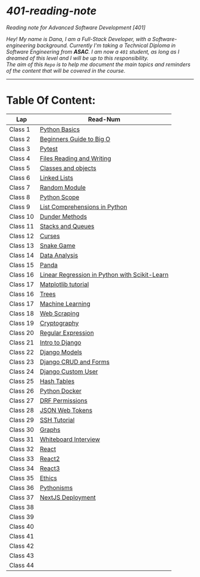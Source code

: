 # *401-reading-note*
*Reading note for Advanced Software Development [401]*

*Hey! My name is Dana, I am a Full-Stack Developer, with a Software-engineering background. Currently I'm taking a Technical Diploma in Software Engineering from ***ASAC***.*
*I am now a `401` student, as long as I dreamed of this level and I will be up to this responsibility.* <br>
*The aim of this `Repo` is to help me document the main topics and reminders of the content that will be covered in the course.*
<hr>

# Table Of Content:
|       Lap         | Read-Num                                                                              |  
|  --------------   | -----------------------------------------------------------------------------------   | 
|    Class 1        | [Python Basics](https://dana-kiswani.github.io/401-reading-note/read-01)| 
|    Class 2        | [Beginners Guide to Big O](https://dana-kiswani.github.io/401-reading-note/read-02)| 
|    Class 3        | [Pytest](https://dana-kiswani.github.io/401-reading-note/read-03)| 
|    Class 4        | [Files Reading and Writing](https://dana-kiswani.github.io/401-reading-note/read-04)| 
|    Class 5        | [Classes and objects](https://dana-kiswani.github.io/401-reading-note/read-05)| 
|    Class 6        | [Linked Lists](https://dana-kiswani.github.io/401-reading-note/read-06)| 
|    Class 7        | [Random Module](https://dana-kiswani.github.io/401-reading-note/read-07)| 
|    Class 8        | [Python Scope](https://dana-kiswani.github.io/401-reading-note/read-08)| 
|    Class 9        | [List Comprehensions in Python](https://dana-kiswani.github.io/401-reading-note/read-09)|
|    Class 10       | [Dunder Methods](https://dana-kiswani.github.io/401-reading-note/read-10)| 
|    Class 11       | [Stacks and Queues](https://dana-kiswani.github.io/401-reading-note/read-11)| 
|    Class 12       | [Curses](https://dana-kiswani.github.io/401-reading-note/read-12)| 
|    Class 13       | [Snake Game](https://dana-kiswani.github.io/401-reading-note/read-13)| 
|    Class 14       | [Data Analysis](https://dana-kiswani.github.io/401-reading-note/read-14)| 
|    Class 15       | [Panda](https://dana-kiswani.github.io/401-reading-note/read-15)| 
|    Class 16       | [Linear Regression in Python with Scikit-Learn](https://dana-kiswani.github.io/401-reading-note/read-16)| 
|    Class 17       | [Matplotlib tutorial](https://dana-kiswani.github.io/401-reading-note/read-17)| 
|    Class 16       | [Trees](https://dana-kiswani.github.io/401-reading-note/read-16)| 
|    Class 17       | [Machine Learning]()| 
|    Class 18       | [Web Scraping]()| 
|    Class 19       | [Cryptography]()| 
|    Class 20       | [Regular Expression]()| 
|    Class 21       | [Intro to Django]()| 
|    Class 22       | [Django Models]()|
|    Class 23       | [Django CRUD and Forms]()| 
|    Class 24       | [Django Custom User]()| 
|    Class 25       | [Hash Tables]()| 
|    Class 26       | [Python Docker]()| 
|    Class 27       | [DRF Permissions]()| 
|    Class 28       | [JSON Web Tokens]()|
|    Class 29       | [SSH Tutorial]()| 
|    Class 30       | [Graphs]()| 
|    Class 31       | [Whiteboard Interview]()| 
|    Class 32       | [React]()| 
|    Class 33       | [React2]()| 
|    Class 34       | [React3]()| 
|    Class 35       | [Ethics]()| 
|    Class 36       | [Pythonisms]()| 
|    Class 37       | [NextJS Deployment]()|
|    Class 38       | []()| 
|    Class 39       | []()| 
|    Class 40       | []()| 
|    Class 41       | []()| 
|    Class 42       | []()| 
|    Class 43       | []()|
|    Class 44       | []()|
